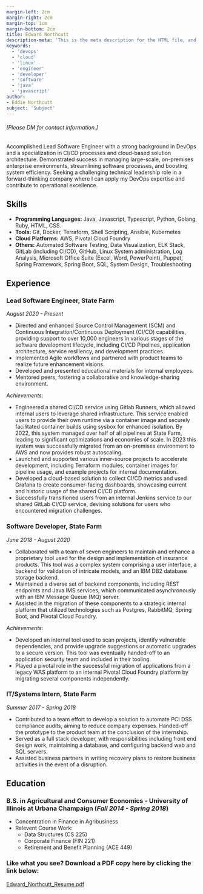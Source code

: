 ```yaml
---
margin-left: 2cm
margin-right: 2cm
margin-top: 1cm
margin-bottom: 2cm
title: Edward Northcutt
description-meta: 'This is the meta description for the HTML file, and one day the PDF file, for better SEO?'
keywords:
  - 'devops'
  - 'cloud'
  - 'linux'
  - 'engineer'
  - 'developer'
  - 'software'
  - 'java'
  - 'javascript'
author:
- Eddie Northcutt
subject: 'Subject'
---
```

###### [Please DM for contact information.]

Accomplished Lead Software Engineer with a strong background in DevOps and a specialization in CI/CD processes and cloud-based solution architecture. Demonstrated success in managing large-scale, on-premises enterprise environments, streamlining software processes, and boosting system efficiency. Seeking a challenging technical leadership role in a forward-thinking company where I can apply my DevOps expertise and contribute to operational excellence.

## Skills

- **Programming Languages:** Java, Javascript, Typescript, Python, Golang, Ruby, HTML, CSS.
- **Tools:** Git, Docker, Terraform, Shell Scripting, Ansible, Kubernetes
- **Cloud Platforms:** AWS, Pivotal Cloud Foundry
- **Others:** Automated Software Testing, Data Visualization, ELK Stack, GitLab (including CI/CD), GitHub, Linux System administration, Log Analysis, Microsoft Office Suite (Excel, Word, PowerPoint), Puppet, Spring Framework, Spring Boot, SQL, System Design, Troubleshooting

## Experience

### Lead Software Engineer, State Farm
_August 2020 - Present_

- Directed and enhanced Source Control Management (SCM) and Continuous Integration/Continuous Deployment (CI/CD) capabilities, providing support to over 10,000 engineers in various stages of the software development lifecycle, including CI/CD Pipelines, application architecture, service resiliency, and development practices.
- Implemented Agile workflows and partnered with product teams to realize future enhancement visions.
- Developed and presented educational materials for internal employees.
- Mentored peers, fostering a collaborative and knowledge-sharing environment.

_Achievements:_

- Engineered a shared CI/CD service using Gitlab Runners, which allowed internal users to leverage shared infrastructure. This service enabled users to provide their own runtime via a container image and securely facilitated container builds using sysbox for enhanced isolation. By 2022, this system managed over half of all pipelines at State Farm, leading to significant optimizations and economies of scale. In 2023 this system was successfully migrated from an on-premises environment to AWS and now provides robust autoscaling.
- Launched and supported various inner-source projects to accelerate development, including Terraform modules, container images for pipeline usage, and example projects for internal documentation.
- Developed a cloud-based solution to collect CI/CD metrics and used Grafana to create consumer-facing dashboards, showcasing current and historic usage of the shared CI/CD platform.
- Successfully transitioned users from an internal Jenkins service to our shared GitLab CI/CD service, devising solutions for users who encountered migration challenges.

### Software Developer, State Farm

_June 2018 - August 2020_

- Collaborated with a team of seven engineers to maintain and enhance a proprietary tool used for the design and implementation of insurance products. This tool was a complex system comprising a user interface, a backend for validation of intricate models, and an IBM DB2 database storage backend.
- Maintained a diverse set of backend components, including REST endpoints and Java IMS services, which communicated asynchronously with an IBM Message Queue (MQ) server.
- Assisted in the migration of these components to a strategic internal platform that utilized technologies such as Postgres, RabbitMQ, Spring Boot, and Pivotal Cloud Foundry.

_Achievements:_

- Developed an internal tool used to scan projects, identify vulnerable dependencies, and provide upgrade suggestions or automatic upgrades to a secure version. This tool was eventually handed-off to an application security team and included in their tooling.
- Played a pivotal role in the successful migration of applications from a legacy WAS platform to an internal Pivotal Cloud Foundry platform by migrating several components independently.

### IT/Systems Intern, State Farm

_Summer 2017 - Spring 2018_

- Contributed to a team effort to develop a solution to automate PCI DSS compliance audits, aiming to reduce company expenses. Handed-off the prototype to the product team at the conclusion of the internship. 
- Served as a full stack developer, with responsibilities including front end design work, maintaining a database, and configuring backend web and SQL servers.
- Assisted business partners in writing recovery plans to restore business activities in the event of a disruption.

## Education

### B.S. in Agricultural and Consumer Economics - University of Illinois at Urbana Champaign (_Fall 2014 - Spring 2018_)

- Concentration in Finance in Agribusiness
- Relevent Course Work:
  - Data Structures (CS 225)
  - Corporate Finance (FIN 221)
  - Retirement and Benefit Planning (ACE 449)
 
### Like what you see? Download a PDF copy here by clicking the link below:
[Edward_Northcutt_Resume.pdf](https://northcutted.github.io/resume/Eddie_Northcutt_Resume.pdf)
